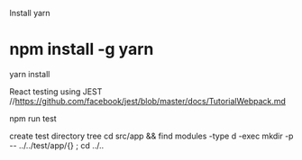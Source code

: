 Install yarn
# npm install -g yarn

yarn install




React testing using JEST
//https://github.com/facebook/jest/blob/master/docs/TutorialWebpack.md

npm run test


create test directory tree
cd src/app && find modules -type d -exec mkdir -p -- ../../test/app/{} \;
cd ../..